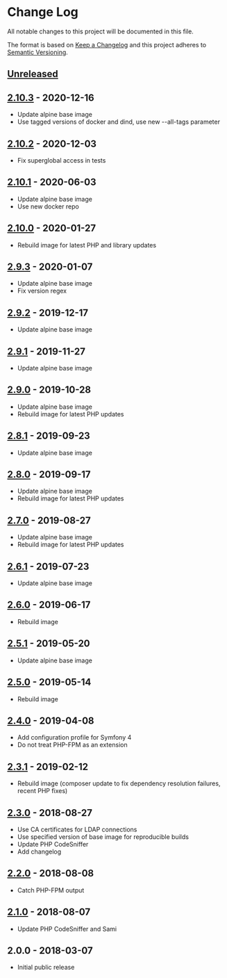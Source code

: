 # Change Log
All notable changes to this project will be documented in this file.

The format is based on [Keep a Changelog](http://keepachangelog.com/)
and this project adheres to [Semantic Versioning](http://semver.org/).

## [Unreleased]

## [2.10.3] - 2020-12-16
- Update alpine base image
- Use tagged versions of docker and dind, use new --all-tags parameter

## [2.10.2] - 2020-12-03
- Fix superglobal access in tests

## [2.10.1] - 2020-06-03
- Update alpine base image
- Use new docker repo

## [2.10.0] - 2020-01-27
- Rebuild image for latest PHP and library updates

## [2.9.3] - 2020-01-07
- Update alpine base image
- Fix version regex

## [2.9.2] - 2019-12-17
- Update alpine base image

## [2.9.1] - 2019-11-27
- Update alpine base image

## [2.9.0] - 2019-10-28
- Update alpine base image
- Rebuild image for latest PHP updates

## [2.8.1] - 2019-09-23
- Update alpine base image

## [2.8.0] - 2019-09-17
- Update alpine base image
- Rebuild image for latest PHP updates

## [2.7.0] - 2019-08-27
- Update alpine base image
- Rebuild image for latest PHP updates

## [2.6.1] - 2019-07-23
- Update alpine base image

## [2.6.0] - 2019-06-17
- Rebuild image

## [2.5.1] - 2019-05-20
- Update alpine base image

## [2.5.0] - 2019-05-14
- Rebuild image

## [2.4.0] - 2019-04-08
- Add configuration profile for Symfony 4
- Do not treat PHP-FPM as an extension

## [2.3.1] - 2019-02-12
- Rebuild image (composer update to fix dependency resolution failures, recent PHP fixes)

## [2.3.0] - 2018-08-27
- Use CA certificates for LDAP connections
- Use specified version of base image for reproducible builds
- Update PHP CodeSniffer
- Add changelog

## [2.2.0] - 2018-08-08
- Catch PHP-FPM output

## [2.1.0] - 2018-08-07
- Update PHP CodeSniffer and Sami

## 2.0.0 - 2018-03-07
- Initial public release

[Unreleased]: https://github.com/gmitirol/alpine37-php71/compare/2.10.3...HEAD
[2.10.3]: https://github.com/gmitirol/alpine37-php71/compare/2.10.2...2.10.3
[2.10.2]: https://github.com/gmitirol/alpine37-php71/compare/2.10.1...2.10.2
[2.10.1]: https://github.com/gmitirol/alpine37-php71/compare/2.10.0...2.10.1
[2.10.0]: https://github.com/gmitirol/alpine37-php71/compare/2.9.3...2.10.0
[2.9.3]: https://github.com/gmitirol/alpine37-php71/compare/2.9.2...2.9.3
[2.9.2]: https://github.com/gmitirol/alpine37-php71/compare/2.9.1...2.9.2
[2.9.1]: https://github.com/gmitirol/alpine37-php71/compare/2.9.0...2.9.1
[2.9.0]: https://github.com/gmitirol/alpine37-php71/compare/2.8.1...2.9.0
[2.8.1]: https://github.com/gmitirol/alpine37-php71/compare/2.8.0...2.8.1
[2.8.0]: https://github.com/gmitirol/alpine37-php71/compare/2.7.1...2.8.0
[2.7.0]: https://github.com/gmitirol/alpine37-php71/compare/2.6.1...2.7.0
[2.6.1]: https://github.com/gmitirol/alpine37-php71/compare/2.6.0...2.6.1
[2.6.0]: https://github.com/gmitirol/alpine37-php71/compare/2.5.1...2.6.0
[2.5.1]: https://github.com/gmitirol/alpine37-php71/compare/2.5.0...2.5.1
[2.5.0]: https://github.com/gmitirol/alpine37-php71/compare/2.4.0...2.5.0
[2.4.0]: https://github.com/gmitirol/alpine37-php71/compare/2.3.1...2.4.0
[2.3.1]: https://github.com/gmitirol/alpine37-php71/compare/2.3.0...2.3.1
[2.3.0]: https://github.com/gmitirol/alpine37-php71/compare/2.2.0...2.3.0
[2.2.0]: https://github.com/gmitirol/alpine37-php71/compare/2.1.0...2.2.0
[2.1.0]: https://github.com/gmitirol/alpine37-php71/compare/2.0.0...2.1.0
